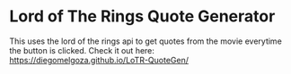 # Lord of The Rings Quote Generator
This uses the lord of the rings api to get quotes from the movie everytime the button is clicked.
Check it out here: https://diegomelgoza.github.io/LoTR-QuoteGen/
